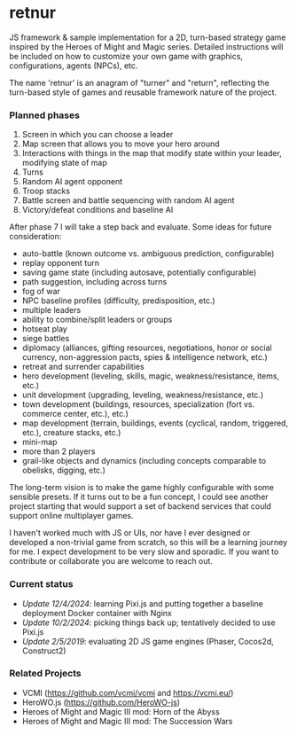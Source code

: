 # retnur
JS framework & sample implementation for a 2D, turn-based strategy game inspired by the Heroes of Might and Magic series. Detailed instructions will be included on how to customize your own game with graphics, configurations, agents (NPCs), etc.

The name 'retnur' is an anagram of "turner" and "return", reflecting the turn-based style of games and reusable framework nature of the project.

### Planned phases
1. Screen in which you can choose a leader
2. Map screen that allows you to move your hero around
3. Interactions with things in the map that modify state within your leader, modifying state of map
4. Turns
5. Random AI agent opponent
6. Troop stacks
7. Battle screen and battle sequencing with random AI agent
9. Victory/defeat conditions and baseline AI

After phase 7 I will take a step back and evaluate. Some ideas for future consideration:

* auto-battle (known outcome vs. ambiguous prediction, configurable)
* replay opponent turn
* saving game state (including autosave, potentially configurable)
* path suggestion, including across turns
* fog of war
* NPC baseline profiles (difficulty, predisposition, etc.)
* multiple leaders
* ability to combine/split leaders or groups
* hotseat play
* siege battles
* diplomacy (alliances, gifting resources, negotiations, honor or social currency, non-aggression pacts, spies & intelligence network, etc.)
* retreat and surrender capabilities
* hero development (leveling, skills, magic, weakness/resistance, items, etc.)
* unit development (upgrading, leveling, weakness/resistance, etc.)
* town development (buildings, resources, specialization (fort vs. commerce center, etc.), etc.)
* map development (terrain, buildings, events (cyclical, random, triggered, etc.), creature stacks, etc.)
* mini-map
* more than 2 players
* grail-like objects and dynamics (including concepts comparable to obelisks, digging, etc.)

The long-term vision is to make the game highly configurable with some sensible presets. If it turns out to be a fun concept, I could see another project starting that would support a set of backend services that could support online multiplayer games.

I haven't worked much with JS or UIs, nor have I ever designed or developed a non-trivial game from scratch, so this will be a learning journey for me. I expect development to be very slow and sporadic. If you want to contribute or collaborate you are welcome to reach out.

### Current status
* _Update 12/4/2024_: learning Pixi.js and putting together a baseline deployment Docker container with Nginx
* _Update 10/2/2024_: picking things back up; tentatively decided to use Pixi.js
* _Update 2/5/2019_: evaluating 2D JS game engines (Phaser, Cocos2d, Construct2)

### Related Projects
* VCMI (https://github.com/vcmi/vcmi and https://vcmi.eu/)
* HeroWO.js (https://github.com/HeroWO-js)
* Heroes of Might and Magic III mod: Horn of the Abyss
* Heroes of Might and Magic III mod: The Succession Wars
